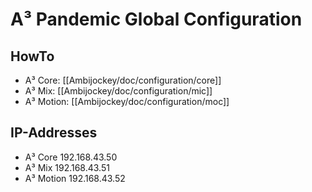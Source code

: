 # A³ Pandemic Global Configuration
## HowTo
- A³ Core: [[Ambijockey/doc/configuration/core]]
- A³ Mix: [[Ambijockey/doc/configuration/mic]]
- A³ Motion: [[Ambijockey/doc/configuration/moc]]

## IP-Addresses
- A³ Core 192.168.43.50
- A³ Mix 192.168.43.51
- A³ Motion 192.168.43.52